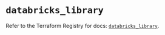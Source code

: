 # `databricks_library`

Refer to the Terraform Registry for docs: [`databricks_library`](https://registry.terraform.io/providers/databricks/databricks/1.93.0/docs/resources/library).
